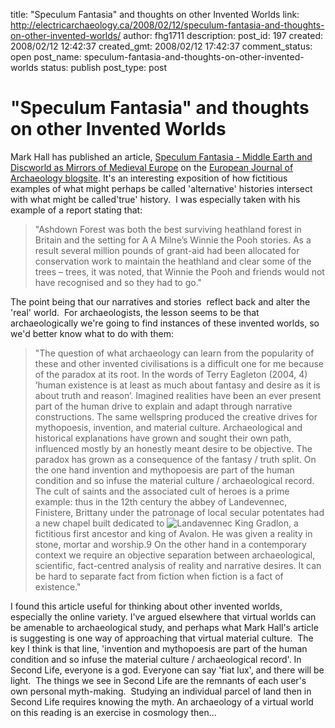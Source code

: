 title: "Speculum Fantasia" and thoughts on other Invented Worlds
link: http://electricarchaeology.ca/2008/02/12/speculum-fantasia-and-thoughts-on-other-invented-worlds/
author: fhg1711
description: 
post_id: 197
created: 2008/02/12 12:42:37
created_gmt: 2008/02/12 17:42:37
comment_status: open
post_name: speculum-fantasia-and-thoughts-on-other-invented-worlds
status: publish
post_type: post

# "Speculum Fantasia" and thoughts on other Invented Worlds

Mark Hall has published an article, [Speculum Fantasia - Middle Earth and Discworld as Mirrors of Medieval Europe](http://eja.e-a-a.org/2008/01/16/mark-hall-speculum-fantasia-middle-earth-and-discworld-as-mirrors-of-medieval-europe/#comments) on the [European Journal of Archaeology blogsite](http://eja.e-a-a.org/). It's an interesting exposition of how fictitious examples of what might perhaps be called 'alternative' histories intersect with what might be called'true' history.  I was especially taken with his example of a report stating that: 

> "Ashdown Forest was both the best surviving heathland forest in Britain and the setting for A A Milne’s Winnie the Pooh stories. As a result several million pounds of grant-aid had been allocated for conservation work to maintain the heathland and clear some of the trees – trees, it was noted, that Winnie the Pooh and friends would not have recognised and so they had to go."

The point being that our narratives and stories  reflect back and alter the 'real' world.  For archaeologists, the lesson seems to be that archaeologically we're going to find instances of these invented worlds, so we'd better know what to do with them: 

> "The question of what archaeology can learn from the popularity of these and other invented civilisations is a difficult one for me because of the paradox at its root. In the words of Terry Eagleton (2004, 4) ‘human existence is at least as much about fantasy and desire as it is about truth and reason’. Imagined realities have been an ever present part of the human drive to explain and adapt through narrative constructions. The same wellspring produced the creative drives for mythopoesis, invention, and material culture. Archaeological and historical explanations have grown and sought their own path, influenced mostly by an honestly meant desire to be objective. The paradox has grown as a consequence of the fantasy / truth split. On the one hand invention and mythopoesis are part of the human condition and so infuse the material culture / archaeological record. The cult of saints and the associated cult of heroes is a prime example: thus in the 12th century the abbey of Landevennec, Finistere, Brittany under the patronage of local secular potentates had a new chapel built dedicated to ![Landavennec](http://web.comhem.se/cornelius/blog/Picture8.jpg) King Gradlon, a fictitious first ancestor and king of Avalon. He was given a reality in stone, mortar and worship.9 On the other hand in a contemporary context we require an objective separation between archaeological, scientific, fact-centred analysis of reality and narrative desires. It can be hard to separate fact from fiction when fiction is a fact of existence."

I found this article useful for thinking about other invented worlds, especially the online variety. I've argued elsewhere that virtual worlds can be amenable to archaeological study, and perhaps what Mark Hall's article is suggesting is one way of approaching that virtual material culture.  The key I think is that line, 'invention and mythopoesis are part of the human condition and so infuse the material culture / archaeological record'. In Second Life, everyone is a god. Everyone can say 'fiat lux', and there will be light.  The things we see in Second Life are the remnants of each user's own personal myth-making.  Studying an individual parcel of land then in Second Life requires knowing the myth. An archaeology of a virtual world on this reading is an exercise in cosmology then...